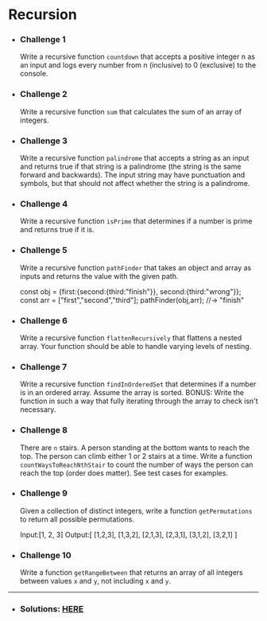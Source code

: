 # Recursion

- ### Challenge 1

  Write a recursive function `countdown` that accepts a positive integer n as an input and logs every number from n (inclusive) to 0 (exclusive) to the console.

- ### Challenge 2

  Write a recursive function `sum` that calculates the sum of an array of integers.

- ### Challenge 3

  Write a recursive function `palindrome` that accepts a string as an input and returns true if that string is a palindrome (the string is the same forward and backwards). The input string may have punctuation and symbols, but that should not affect whether the string is a palindrome.

- ### Challenge 4

  Write a recursive function `isPrime` that determines if a number is prime and returns true if it is.

- ### Challenge 5

  Write a recursive function `pathFinder` that takes an object and array as inputs and returns the value with the given path.

  const obj = {first:{second:{third:"finish"}}, second:{third:"wrong"}};
  const arr = ["first","second","third"];
  pathFinder(obj,arr); //-> "finish"

- ### Challenge 6

  Write a recursive function `flattenRecursively` that flattens a nested array. Your function should be able to handle varying levels of nesting.

- ### Challenge 7

  Write a recursive function `findInOrderedSet` that determines if a number is in an ordered array. Assume the array is sorted. BONUS: Write the function in such a way that fully iterating through the array to check isn't necessary.

- ### Challenge 8

  There are `n` stairs. A person standing at the bottom wants to reach the top. The person can climb either 1 or 2 stairs at a time. Write a function `countWaysToReachNthStair` to count the number of ways the person can reach the top (order does matter). See test cases for examples.

- ### Challenge 9

  Given a collection of distinct integers, write a function `getPermutations` to return all possible permutations.

  Input:[1, 2, 3]
  Output:[
  [1,2,3],
  [1,3,2],
  [2,1,3],
  [2,3,1],
  [3,1,2],
  [3,2,1]
  ]

- ### Challenge 10

  Write a function `getRangeBetween` that returns an array of all integers between values `x` and `y`, not including `x` and `y`.

---

- ### Solutions: [HERE](./index.js)
